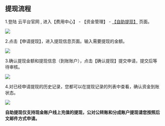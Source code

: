 ## 提现流程

1.登陆 云平台官网 , 进入【费用中心】 - 【资金管理】 - [【自助提现】](http://console.tce.fsphere.cn/account/withdraw)  页面。

![](http://imgcache.tce.fsphere.cn/static/mc.qcloudimg.com/static/img/7a298a8a8e602e0fb5d757acbeeb3896/image.png)

2.点击【申请提现】，进入提现信息页面。输入需要提现的金额。

![](http://imgcache.tce.fsphere.cn/static/mc.qcloudimg.com/static/img/a1c5521445b8f1c352142c0502224113/image.png)

3.确认提现金额和提现信息（到账账户），点击【确认提现】提交申请，提交后等待审核。

![](http://imgcache.tce.fsphere.cn/static/mc.qcloudimg.com/static/img/dde104b9f7381aece42ba70047dc27a6/image.png)

4.对已经申请提现的历史记录，您都可以在提现记录的列表中查看，确认资金到账状态。

![](http://imgcache.tce.fsphere.cn/static/mc.qcloudimg.com/static/img/31ffd174297ef18d0989f0f1c2436567/image.png)

**自助提现仅支持现金账户线上充值的提现，公对公转账和分成账户提现请您按照后文邮件方式申请。**
